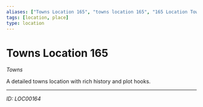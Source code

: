 ```yaml
---
aliases: ["Towns Location 165", "towns location 165", "165 Location Towns"]
tags: [location, place]
type: location
---
```


# Towns Location 165

*Towns*

A detailed towns location with rich history and plot hooks.

---
*ID: LOC00164*